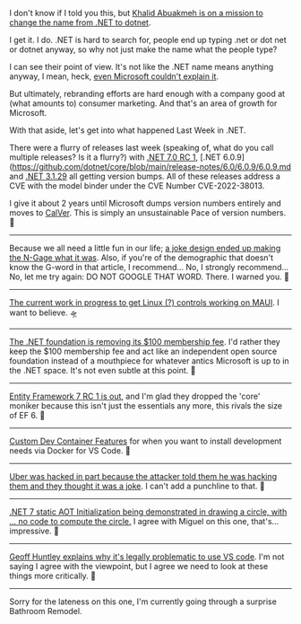 I don't know if I told you this, but [Khalid Abuakmeh is on a mission to change the name from .NET to dotnet](https://twitter.com/hashtag/dropthedot?src=hashtag_click).   

I get it. I do. .NET is hard to search for, people end up typing .net or dot net or dotnet anyway, so why not just make the name what the people type?

I can see their point of view. It's not like the .NET name means anything anyway,  I mean, heck, [even Microsoft couldn't explain it](https://www.cnet.com/tech/tech-industry/net-name-ties-microsoft-in-knots/).

But ultimately, rebranding efforts are hard enough with a company good at (what amounts to) consumer marketing.  And that's an area of growth for Microsoft.

With that aside, let's get into what happened Last Week in .NET.

There were a flurry of releases last week (speaking of, what do you call multiple releases? Is it a flurry?)  with [.NET 7.0 RC 1](https://github.com/dotnet/core/blob/main/release-notes/7.0/preview/7.0.0-rc.1.md), [.NET 6.0.9](https://github.com/dotnet/core/blob/main/release-notes/6.0/6.0.9/6.0.9.md and [.NET 3.1.29](https://github.com/dotnet/core/blob/main/release-notes/3.1/3.1.29/3.1.29.md) all getting version bumps. All of these releases address a CVE with the model binder under the CVE Number CVE-2022-38013.

I give it about 2 years until Microsoft dumps version numbers entirely and moves to [CalVer](https://calver.org/).  This is simply an unsustainable Pace of version numbers. 📅

<hr />

Because we all need a little fun in our life; [a joke design ended up making the N-Gage what it was](https://twitter.com/AngrySkycrane/status/1569458497510670336).  Also, if you're of the demographic that doesn't know the G-word in that article, I recommend... No, I strongly recommend... No, let me try again: DO NOT GOOGLE THAT WORD. There. I warned you. 🐐

<hr />

[The current work in progress to get Linux (?) controls working on MAUI](https://github.com/jsuarezruiz/maui-linux/pull/37). I want to believe. 🛸

<hr />

[The .NET foundation is removing its $100 membership fee](https://twitter.com/dotnetfdn/status/1570045953997946880).  I'd rather they keep the $100 membership fee and act like an independent open source foundation instead of a mouthpiece for whatever antics Microsoft is up to in the .NET space.  It's not even subtle at this point. 💸

<hr />

[Entity Framework 7 RC 1 is out](https://devblogs.microsoft.com/dotnet/announcing-ef7-rc1/), and I'm glad they dropped the 'core' moniker because this isn't just the essentials any more, this rivals the size of EF 6. 👣

<hr />

[Custom Dev Container Features](https://code.visualstudio.com/blogs/2022/09/15/dev-container-features) for when you want to install development needs via Docker for VS Code. 🚢

<hr />

[Uber was hacked in part because the attacker told them he was hacking them and they thought it was a joke](https://twitter.com/RachelTobac/status/1570611575152848900). I can't add a punchline to that. 🙊

<hr />

[.NET 7 static AOT Initialization being demonstrated in drawing a circle, with ... no code to compute the circle.](https://twitter.com/migueldeicaza/status/1570764822308069378) I agree with Miguel on this one, that's... impressive. 🤯

<hr />

[Geoff Huntley explains why it's legally problematic to use VS code](https://ghuntley.com/fracture/).  I'm not saying I agree with the viewpoint, but I agree we need to look at these things more critically. 🤨

<hr />

Sorry for the lateness on this one, I'm currently going through a surprise Bathroom Remodel.


